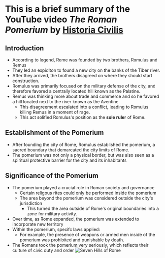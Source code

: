 # This is a brief summary of the YouTube video _The Roman Pomerium_ by [Historia Civilis](https://www.youtube.com/@HistoriaCivilis)
## Introduction
* According to legend, Rome was founded by two brothers, Romulus and Remus
* They led an expiditon to found a new city on the banks of the Tiber river.
* After they arrived, the brothers disagreed on where they should start construction.
* Romulus was primarily focused on the military defense of the city, and therefore favored a centrally located hill known as the Palatine.
* Remus was thinking more about trade and commerce and so he favored a hill located next to the river known as the Aventine
  * This disagreement escalated into a conflict, leading to Romulus killing Remus in a moment of rage.
  * This act solified Romulus's position as the **sole ruler** of Rome.
## Establishment of the Pomerium
* After founding the city of Rome, Romulus established the pomerium, a sacred boundary that demarcated the city limits of Rome.
* The pomerium was not only a physical border, but was also seen as a spiritual protective barrier for the city and its inhabitants
## Significance of the Pomerium
* The pomerium played a crucial role in Roman society and governance
  * Certain religous rites could only be performed inside the pomerium
  * The area beyond the pomerium was considered outside the city's jurisdiction
    * This turned the area outside of Rome's original boundaries into a zone for military activity.
* Over time, as Rome expanded, the pomerium was extended to incorporate new territory
* Within the pomerium, specifc laws applied:
  * For example, the presence of weapons or armed men inside of the pomerium was prohibited and punishable by death.   
* The Romans took the pomerium very seriously, which reflects their culture of civic duty and order
![Seven Hills of Rome](https://upload.wikimedia.org/wikipedia/commons/5/57/Seven_Hills_of_Rome.svg)

